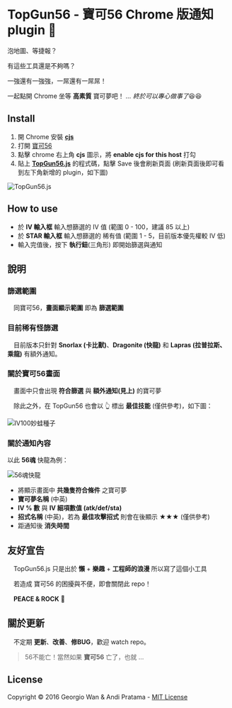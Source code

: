 # TopGun56 - 寶可56 Chrome 版通知 plugin :loudspeaker:

泡地圖、等捷報？

有這些工具還是不夠嗎？

一強還有一強強，一屌還有一屌屌！

一起點開 Chrome 坐等 **高素質** 寶可夢吧！ *... 終於可以專心做事了*:laughing::laughing:

## Install

1. 開 Chrome 安裝 [**cjs**](https://chrome.google.com/webstore/detail/custom-javascript-for-web/poakhlngfciodnhlhhgnaaelnpjljija)
2. 打開 [寶可56](https://poke5566.com/)
3. 點擊 chrome 右上角 **cjs** 圖示，將 **enable cjs for this host** 打勾
4. 貼上 [**TopGun56.js**](https://github.com/GeorgioWan/TopGun56.js/blob/master/TopGun56.min.js) 的程式碼，點擊 Save 後會刷新頁面 (刷新頁面後即可看到左下角新增的 plugin，如下圖)

![TopGun56.js](http://i.imgur.com/RiNnQCW.png)

## How to use

* 於 **IV 輸入框** 輸入想篩選的 IV 值 (範圍 0 - 100，建議 85 以上)
* 於 **STAR 輸入框** 輸入想篩選的 稀有值 (範圍 1 - 5，目前版本優先權較 IV 低)
* 輸入完值後，按下 **執行鈕**(三角形) 即開始篩選與通知

## 說明

### 篩選範圍

　同寶可56，**畫面顯示範圍** 即為 **篩選範圍**
 
### 目前稀有怪篩選

　目前版本只針對 **Snorlax (卡比獸)**、**Dragonite (快龍)** 和 **Lapras (拉普拉斯、乘龍)** 有額外通知。
 
### 關於寶可56畫面

　畫面中只會出現 **符合篩選** 與 **額外通知(見上)** 的寶可夢

　除此之外，在 TopGun56 也會以 :point_up_2: 標出 **最佳技能** (僅供參考)，如下圖：
 
![IV100妙蛙種子](http://i.imgur.com/UVoWZLm.png)

### 關於通知內容
 
以此 **56魂** 快龍為例：
 
![56魂快龍](http://i.imgur.com/n6L0dMk.png)

* 將顯示畫面中 **共幾隻符合條件** 之寶可夢
* **寶可夢名稱** (中英)
* **IV % 數** 與 **IV 細項數值 (atk/def/sta)**
* **招式名稱** (中英)，若為 **最佳攻擊招式** 則會在後顯示 ★★★ (僅供參考)
* 距通知後 **消失時間**

## 友好宣告

　TopGun56.js 只是出於 **懶** + **樂趣** + **工程師的浪漫** 所以寫了這個小工具
 
　若造成 寶可56 的困擾與不便，即會關閉此 repo！
 
　**PEACE & ROCK** :metal:

## 關於更新

　不定期 **更新**、**改善**、**修BUG**，歡迎 watch repo。

> 56不能亡！當然如果 **寶可56** 亡了，也就 ...

## License

Copyright © 2016 Georgio Wan & Andi Pratama - [MIT License](https://github.com/GeorgioWan/TopGun56.js/blob/master/LICENSE)
